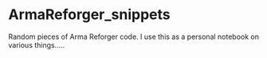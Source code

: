 # ArmaReforger_snippets
Random pieces of Arma Reforger code. I use this as a personal notebook on various things.....
